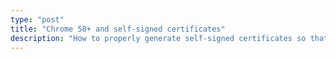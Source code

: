 ```yaml
---
type: "post"
title: "Chrome 58+ and self-signed certificates"
description: "How to properly generate self-signed certificates so that Chrome v58+ accepts them"
---
```


